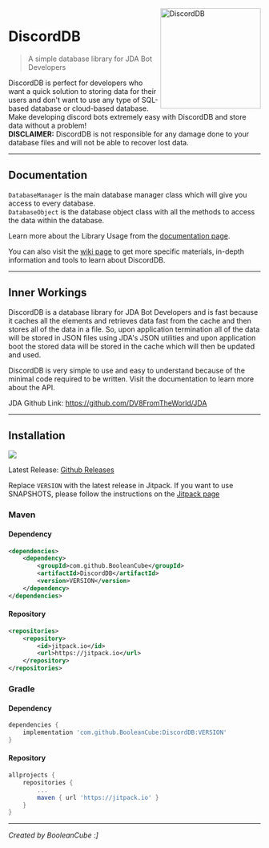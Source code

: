 <img align="right" src="https://user-images.githubusercontent.com/47650058/182009174-f8138d3b-2099-4f72-bc25-29528298abd2.png" alt="DiscordDB" height="200" width="200">

# DiscordDB
> A simple database library for JDA Bot Developers

DiscordDB is perfect for developers who want a quick solution to storing data for their users and don't want to use any type of SQL-based database or cloud-based database. Make developing discord bots extremely easy with DiscordDB and store data without a problem!<br>
**DISCLAIMER:** DiscordDB is not responsible for any damage done to your database files and will not be able to recover lost data.

----

## Documentation
`DatabaseManager` is the main database manager class which will give you access to every database. <br>
`DatabaseObject` is the database object class with all the methods to access the data within the database.

Learn more about the Library Usage from the [documentation page](https://booleancube.github.io/projects/discorddb/main).

You can also visit the [wiki page](https://github.com/BooleanCube/DiscordDB/wiki) to get more specific materials, in-depth information and tools to learn about DiscordDB.

----

## Inner Workings
DiscordDB is a database library for JDA Bot Developers and is fast because it caches all the elements and retrieves data fast from the cache and then stores all of the data in a file. So, upon application termination all of the data will be stored in JSON files using JDA's JSON utilities and upon application boot the stored data will be stored in the cache which will then be updated and used.

DiscordDB is very simple to use and easy to understand because of the minimal code required to be written. Visit the documentation to learn more about the API.

JDA Github Link: https://github.com/DV8FromTheWorld/JDA

----

## Installation
[![](https://jitpack.io/v/BooleanCube/DiscordDB.svg)](https://jitpack.io/#BooleanCube/DiscordDB)

Latest Release: [Github Releases](https://github.com/BooleanCube/DiscordDB/releases)

Replace `VERSION` with the latest release in Jitpack. If you want to use SNAPSHOTS, please follow the instructions on the [Jitpack page](https://jitpack.io/#BooleanCube/DiscordDB)

### Maven
#### Dependency
```xml
<dependencies>
    <dependency>
        <groupId>com.github.BooleanCube</groupId>
        <artifactId>DiscordDB</artifactId>
        <version>VERSION</version>
    </dependency>
</dependencies>
```
#### Repository
```xml
<repositories>
    <repository>
        <id>jitpack.io</id>
        <url>https://jitpack.io</url>
    </repository>
</repositories>
```

### Gradle
#### Dependency
```gradle
dependencies {
    implementation 'com.github.BooleanCube:DiscordDB:VERSION'
}
```
#### Repository
```gradle
allprojects {
    repositories {
        ...
        maven { url 'https://jitpack.io' }
    }
}
```

----

*Created by BooleanCube :]*
